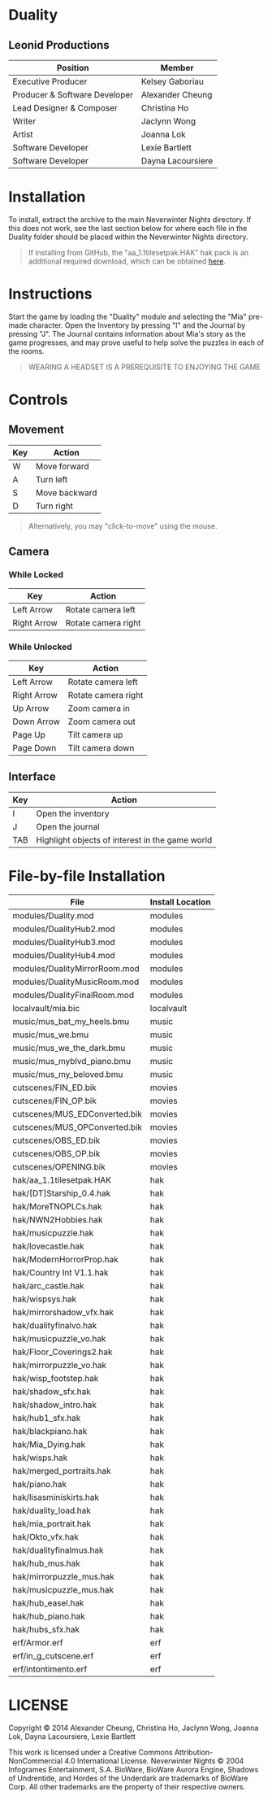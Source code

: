 # Duality
## Leonid Productions
Position 			| Member
--- 				| ---
Executive Producer 		| Kelsey Gaboriau
Producer & Software Developer 	| Alexander Cheung
Lead Designer & Composer 	| Christina Ho
Writer 				| Jaclynn Wong
Artist 				| Joanna Lok
Software Developer 		| Lexie Bartlett
Software Developer 		| Dayna Lacoursiere

# Installation

To install, extract the archive to the main Neverwinter Nights directory. If this does not work, see the last section below for where each file in the Duality folder should be placed within the Neverwinter Nights directory.

> If installing from GitHub, the "aa_1.1tilesetpak.HAK" hak pack is an additional required download, which can be obtained [here](http://www.ualberta.ca/~atcheung/downloads/CMPUT_250_Duality/aa_1.1tilesetpak.HAK).

# Instructions

Start the game by loading the "Duality" module and selecting the "Mia" pre-made
character. Open the Inventory by pressing "I" and the Journal by pressing "J". 
The Journal contains information about Mia's story as the game progresses, and
may prove useful to help solve the puzzles in each of the rooms. 

> WEARING A HEADSET IS A PREREQUISITE TO ENJOYING THE GAME

# Controls

## Movement
Key 	| Action
--- 	| ---
W 	| Move forward
A 	| Turn left
S 	| Move backward
D 	| Turn right

> Alternatively, you may "click-to-move" using the mouse.

## Camera
### While Locked
Key 		| Action
--- 		| ---
Left Arrow 	| Rotate camera left
Right Arrow 	| Rotate camera right

### While Unlocked
Key 		| Action
--- 		| ---
Left Arrow 	| Rotate camera left
Right Arrow 	| Rotate camera right
Up Arrow 	| Zoom camera in
Down Arrow 	| Zoom camera out
Page Up 	| Tilt camera up
Page Down 	| Tilt camera down

## Interface
Key 	| Action
--- 	| ---
I 	| Open the inventory
J 	| Open the journal
TAB 	| Highlight objects of interest in the game world

# File-by-file Installation
File 				| Install Location
--- 				| ---
modules/Duality.mod		| modules
modules/DualityHub2.mod		| modules
modules/DualityHub3.mod		| modules
modules/DualityHub4.mod		| modules
modules/DualityMirrorRoom.mod	| modules
modules/DualityMusicRoom.mod 	| modules
modules/DualityFinalRoom.mod 	| modules
localvault/mia.bic 		| localvault
music/mus_bat_my_heels.bmu 	| music
music/mus_we.bmu 		| music
music/mus_we_the_dark.bmu 	| music
music/mus_myblvd_piano.bmu 	| music
music/mus_my_beloved.bmu 	| music
cutscenes/FIN_ED.bik 		| movies
cutscenes/FIN_OP.bik 		| movies
cutscenes/MUS_EDConverted.bik 	| movies
cutscenes/MUS_OPConverted.bik 	| movies
cutscenes/OBS_ED.bik 		| movies
cutscenes/OBS_OP.bik 		| movies
cutscenes/OPENING.bik 		| movies
hak/aa_1.1tilesetpak.HAK 	| hak
hak/[DT]Starship_0.4.hak 	| hak
hak/MoreTNOPLCs.hak 		| hak
hak/NWN2Hobbies.hak 		| hak
hak/musicpuzzle.hak 		| hak
hak/lovecastle.hak 		| hak
hak/ModernHorrorProp.hak 	| hak
hak/Country Int V1.1.hak 	| hak
hak/arc_castle.hak 		| hak
hak/wispsys.hak 		| hak
hak/mirrorshadow_vfx.hak 	| hak
hak/dualityfinalvo.hak 		| hak
hak/musicpuzzle_vo.hak 		| hak
hak/Floor_Coverings2.hak 	| hak
hak/mirrorpuzzle_vo.hak 	| hak
hak/wisp_footstep.hak 		| hak
hak/shadow_sfx.hak 		| hak
hak/shadow_intro.hak 		| hak
hak/hub1_sfx.hak 		| hak
hak/blackpiano.hak 		| hak
hak/Mia_Dying.hak 		| hak
hak/wisps.hak 			| hak
hak/merged_portraits.hak 	| hak
hak/piano.hak 			| hak
hak/lisasminiskirts.hak 	| hak
hak/duality_load.hak 		| hak
hak/mia_portrait.hak 		| hak
hak/Okto_vfx.hak 		| hak
hak/dualityfinalmus.hak 	| hak
hak/hub_mus.hak 		| hak
hak/mirrorpuzzle_mus.hak 	| hak
hak/musicpuzzle_mus.hak 	| hak
hak/hub_easel.hak  		| hak
hak/hub_piano.hak  		| hak
hak/hubs_sfx.hak  		| hak
erf/Armor.erf 			| erf
erf/in_g_cutscene.erf 		| erf
erf/intontimento.erf 		| erf

# LICENSE

Copyright © 2014 Alexander Cheung, Christina Ho, Jaclynn Wong, Joanna Lok, Dayna Lacoursiere, Lexie Bartlett

This work is licensed under a Creative Commons Attribution-NonCommercial 4.0 International License. 
Neverwinter Nights © 2004 Infogrames Entertainment, S.A. BioWare, BioWare Aurora Engine, Shadows of Undrentide, and Hordes of the Underdark are trademarks of BioWare Corp. All other trademarks are the property of their respective owners. 

